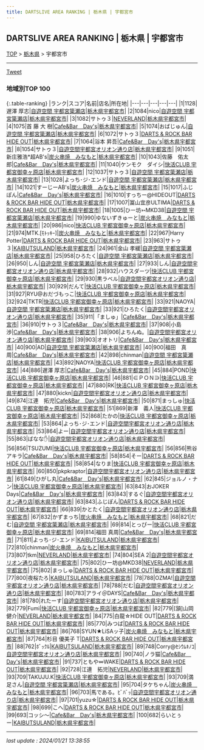 ```yaml
---
title: DARTSLIVE AREA RANKING | 栃木県 | 宇都宮市
---
```

## DARTSLIVE AREA RANKING | 栃木県 | 宇都宮市

[TOP](/darts/rank/) > [栃木県](/darts/rank/栃木県/) > 宇都宮市

___

<a href="https://twitter.com/share?ref_src=twsrc%5Etfw" data-text="DARTSLIVE AREA RANKING | 栃木県宇都宮市" class="twitter-share-button" data-via="DARTSLIVE" data-hashtags="DARTSLIVE" data-related="DARTSLIVE" data-show-count="false">Tweet</a>

### 地域別TOP 100

{:.table-ranking}
|ランク|スコア|名前|店名|所在地|
|---|---|---|---|---|
|1|1128|遅澤 厚志|<a href="https://search.dartslive.com/jp/shop/9218bada9938506928032249b44395af">自遊空間 宇都宮簗瀬店</a>|<a href="/darts/rank/栃木県/宇都宮市">栃木県宇都宮市</a>|
|2|1084|nico|<a href="https://search.dartslive.com/jp/shop/9218bada9938506928032249b44395af">自遊空間 宇都宮簗瀬店</a>|<a href="/darts/rank/栃木県/宇都宮市">栃木県宇都宮市</a>|
|3|1082|サトゥ３|<a href="https://search.dartslive.com/jp/shop/292e583dda763d960d9b047a20a7ba1e">NEVERLAND</a>|<a href="/darts/rank/栃木県/宇都宮市">栃木県宇都宮市</a>|
|4|1075|首 藤 大 樹|<a href="https://search.dartslive.com/jp/shop/e39fb25de241f5080d9b047a20a7ba1e">Cafe&Bar　Day's</a>|<a href="/darts/rank/栃木県/宇都宮市">栃木県宇都宮市</a>|
|5|1074|おばじゅん|<a href="https://search.dartslive.com/jp/shop/9218bada9938506928032249b44395af">自遊空間 宇都宮簗瀬店</a>|<a href="/darts/rank/栃木県/宇都宮市">栃木県宇都宮市</a>|
|6|1072|サトゥ３|<a href="https://search.dartslive.com/jp/shop/9fe659df08905f1b0d9b047a20a7ba1e">DARTS & ROCK BAR HIDE OUT</a>|<a href="/darts/rank/栃木県/宇都宮市">栃木県宇都宮市</a>|
|7|1064|浴本 昇吾|<a href="https://search.dartslive.com/jp/shop/e39fb25de241f5080d9b047a20a7ba1e">Cafe&Bar　Day's</a>|<a href="/darts/rank/栃木県/宇都宮市">栃木県宇都宮市</a>|
|8|1054|サトゥ３|<a href="https://search.dartslive.com/jp/shop/da12e3e5296b7243790ab824ce8730e5">自遊空間宇都宮オリオン通り店</a>|<a href="/darts/rank/栃木県/宇都宮市">栃木県宇都宮市</a>|
|9|1051|新庄雅浩*超AB&#x27;s|<a href="https://search.dartslive.com/jp/shop/1c820f116fa80a1e0d9b047a20a7ba1e">炭火串焼　みなもと</a>|<a href="/darts/rank/栃木県/宇都宮市">栃木県宇都宮市</a>|
|10|1043|佐藤　佑太郎|<a href="https://search.dartslive.com/jp/shop/e39fb25de241f5080d9b047a20a7ba1e">Cafe&Bar　Day's</a>|<a href="/darts/rank/栃木県/宇都宮市">栃木県宇都宮市</a>|
|11|1040|ケンモク　ダイシ|<a href="https://search.dartslive.com/jp/shop/98008ac1787e0740fec1ae84bb28bd87">快活CLUB 宇都宮御幸ヶ原店</a>|<a href="/darts/rank/栃木県/宇都宮市">栃木県宇都宮市</a>|
|12|1037|サトゥ３|<a href="https://search.dartslive.com/jp/shop/9218bada9938506928032249b44395af">自遊空間 宇都宮簗瀬店</a>|<a href="/darts/rank/栃木県/宇都宮市">栃木県宇都宮市</a>|
|13|1028|よっち･ジ･エンド|<a href="https://search.dartslive.com/jp/shop/9218bada9938506928032249b44395af">自遊空間 宇都宮簗瀬店</a>|<a href="/darts/rank/栃木県/宇都宮市">栃木県宇都宮市</a>|
|14|1021|すーじーAB&#x27;s|<a href="https://search.dartslive.com/jp/shop/1c820f116fa80a1e0d9b047a20a7ba1e">炭火串焼　みなもと</a>|<a href="/darts/rank/栃木県/宇都宮市">栃木県宇都宮市</a>|
|15|1017|ふじぽん|<a href="https://search.dartslive.com/jp/shop/e39fb25de241f5080d9b047a20a7ba1e">Cafe&Bar　Day's</a>|<a href="/darts/rank/栃木県/宇都宮市">栃木県宇都宮市</a>|
|16|1010|すっちー@HIDEOUT|<a href="https://search.dartslive.com/jp/shop/9fe659df08905f1b0d9b047a20a7ba1e">DARTS & ROCK BAR HIDE OUT</a>|<a href="/darts/rank/栃木県/宇都宮市">栃木県宇都宮市</a>|
|17|1007|冨山宜彦ULTIMA|<a href="https://search.dartslive.com/jp/shop/9fe659df08905f1b0d9b047a20a7ba1e">DARTS & ROCK BAR HIDE OUT</a>|<a href="/darts/rank/栃木県/宇都宮市">栃木県宇都宮市</a>|
|18|1005|ひー坊➳MKD38|<a href="https://search.dartslive.com/jp/shop/9218bada9938506928032249b44395af">自遊空間 宇都宮簗瀬店</a>|<a href="/darts/rank/栃木県/宇都宮市">栃木県宇都宮市</a>|
|19|990|ゆないずきゅーと|<a href="https://search.dartslive.com/jp/shop/1c820f116fa80a1e0d9b047a20a7ba1e">炭火串焼　みなもと</a>|<a href="/darts/rank/栃木県/宇都宮市">栃木県宇都宮市</a>|
|20|986|nico|<a href="https://search.dartslive.com/jp/shop/98008ac1787e0740fec1ae84bb28bd87">快活CLUB 宇都宮御幸ヶ原店</a>|<a href="/darts/rank/栃木県/宇都宮市">栃木県宇都宮市</a>|
|21|974|MTK.[ﾓﾄｯｷｰ]|<a href="https://search.dartslive.com/jp/shop/1c820f116fa80a1e0d9b047a20a7ba1e">炭火串焼　みなもと</a>|<a href="/darts/rank/栃木県/宇都宮市">栃木県宇都宮市</a>|
|22|967|Harry Potter|<a href="https://search.dartslive.com/jp/shop/9fe659df08905f1b0d9b047a20a7ba1e">DARTS & ROCK BAR HIDE OUT</a>|<a href="/darts/rank/栃木県/宇都宮市">栃木県宇都宮市</a>|
|23|963|サトゥ３|<a href="https://search.dartslive.com/jp/shop/d896b08a1591b3a40d9b047a20a7ba1e">KAIBUTSULAND</a>|<a href="/darts/rank/栃木県/宇都宮市">栃木県宇都宮市</a>|
|24|961|金山 孝緩|<a href="https://search.dartslive.com/jp/shop/9218bada9938506928032249b44395af">自遊空間 宇都宮簗瀬店</a>|<a href="/darts/rank/栃木県/宇都宮市">栃木県宇都宮市</a>|
|25|958|ひろたく|<a href="https://search.dartslive.com/jp/shop/9218bada9938506928032249b44395af">自遊空間 宇都宮簗瀬店</a>|<a href="/darts/rank/栃木県/宇都宮市">栃木県宇都宮市</a>|
|26|950|しん|<a href="https://search.dartslive.com/jp/shop/9218bada9938506928032249b44395af">自遊空間 宇都宮簗瀬店</a>|<a href="/darts/rank/栃木県/宇都宮市">栃木県宇都宮市</a>|
|27|933|しん|<a href="https://search.dartslive.com/jp/shop/da12e3e5296b7243790ab824ce8730e5">自遊空間宇都宮オリオン通り店</a>|<a href="/darts/rank/栃木県/宇都宮市">栃木県宇都宮市</a>|
|28|932|ハウスダーツ|<a href="https://search.dartslive.com/jp/shop/98008ac1787e0740fec1ae84bb28bd87">快活CLUB 宇都宮御幸ヶ原店</a>|<a href="/darts/rank/栃木県/宇都宮市">栃木県宇都宮市</a>|
|29|930|黒ラベル|<a href="https://search.dartslive.com/jp/shop/da12e3e5296b7243790ab824ce8730e5">自遊空間宇都宮オリオン通り店</a>|<a href="/darts/rank/栃木県/宇都宮市">栃木県宇都宮市</a>|
|30|929|だんて|<a href="https://search.dartslive.com/jp/shop/98008ac1787e0740fec1ae84bb28bd87">快活CLUB 宇都宮御幸ヶ原店</a>|<a href="/darts/rank/栃木県/宇都宮市">栃木県宇都宮市</a>|
|31|927|RYU@おだづもっこ|<a href="https://search.dartslive.com/jp/shop/98008ac1787e0740fec1ae84bb28bd87">快活CLUB 宇都宮御幸ヶ原店</a>|<a href="/darts/rank/栃木県/宇都宮市">栃木県宇都宮市</a>|
|32|924|TKTR|<a href="https://search.dartslive.com/jp/shop/98008ac1787e0740fec1ae84bb28bd87">快活CLUB 宇都宮御幸ヶ原店</a>|<a href="/darts/rank/栃木県/宇都宮市">栃木県宇都宮市</a>|
|33|921|NAOYA|<a href="https://search.dartslive.com/jp/shop/9218bada9938506928032249b44395af">自遊空間 宇都宮簗瀬店</a>|<a href="/darts/rank/栃木県/宇都宮市">栃木県宇都宮市</a>|
|33|921|ひろたく|<a href="https://search.dartslive.com/jp/shop/da12e3e5296b7243790ab824ce8730e5">自遊空間宇都宮オリオン通り店</a>|<a href="/darts/rank/栃木県/宇都宮市">栃木県宇都宮市</a>|
|35|911|「ましゅ」|<a href="https://search.dartslive.com/jp/shop/e39fb25de241f5080d9b047a20a7ba1e">Cafe&Bar　Day's</a>|<a href="/darts/rank/栃木県/宇都宮市">栃木県宇都宮市</a>|
|36|910|サトゥ３|<a href="https://search.dartslive.com/jp/shop/e39fb25de241f5080d9b047a20a7ba1e">Cafe&Bar　Day's</a>|<a href="/darts/rank/栃木県/宇都宮市">栃木県宇都宮市</a>|
|37|908|小島 渉|<a href="https://search.dartslive.com/jp/shop/e39fb25de241f5080d9b047a20a7ba1e">Cafe&Bar　Day's</a>|<a href="/darts/rank/栃木県/宇都宮市">栃木県宇都宮市</a>|
|38|906|よちんぬ。|<a href="https://search.dartslive.com/jp/shop/da12e3e5296b7243790ab824ce8730e5">自遊空間宇都宮オリオン通り店</a>|<a href="/darts/rank/栃木県/宇都宮市">栃木県宇都宮市</a>|
|39|903|オオトリ|<a href="https://search.dartslive.com/jp/shop/e39fb25de241f5080d9b047a20a7ba1e">Cafe&Bar　Day's</a>|<a href="/darts/rank/栃木県/宇都宮市">栃木県宇都宮市</a>|
|40|900|AD|<a href="https://search.dartslive.com/jp/shop/9218bada9938506928032249b44395af">自遊空間 宇都宮簗瀬店</a>|<a href="/darts/rank/栃木県/宇都宮市">栃木県宇都宮市</a>|
|40|900|福田　真周|<a href="https://search.dartslive.com/jp/shop/e39fb25de241f5080d9b047a20a7ba1e">Cafe&Bar　Day's</a>|<a href="/darts/rank/栃木県/宇都宮市">栃木県宇都宮市</a>|
|42|898|chinman|<a href="https://search.dartslive.com/jp/shop/9218bada9938506928032249b44395af">自遊空間 宇都宮簗瀬店</a>|<a href="/darts/rank/栃木県/宇都宮市">栃木県宇都宮市</a>|
|43|892|NAOYA|<a href="https://search.dartslive.com/jp/shop/98008ac1787e0740fec1ae84bb28bd87">快活CLUB 宇都宮御幸ヶ原店</a>|<a href="/darts/rank/栃木県/宇都宮市">栃木県宇都宮市</a>|
|44|886|遅澤 厚志|<a href="https://search.dartslive.com/jp/shop/e39fb25de241f5080d9b047a20a7ba1e">Cafe&Bar　Day's</a>|<a href="/darts/rank/栃木県/宇都宮市">栃木県宇都宮市</a>|
|45|884|POND|<a href="https://search.dartslive.com/jp/shop/98008ac1787e0740fec1ae84bb28bd87">快活CLUB 宇都宮御幸ヶ原店</a>|<a href="/darts/rank/栃木県/宇都宮市">栃木県宇都宮市</a>|
|46|881|∈ＰＯＮ∋|<a href="https://search.dartslive.com/jp/shop/98008ac1787e0740fec1ae84bb28bd87">快活CLUB 宇都宮御幸ヶ原店</a>|<a href="/darts/rank/栃木県/宇都宮市">栃木県宇都宮市</a>|
|47|880|RK|<a href="https://search.dartslive.com/jp/shop/98008ac1787e0740fec1ae84bb28bd87">快活CLUB 宇都宮御幸ヶ原店</a>|<a href="/darts/rank/栃木県/宇都宮市">栃木県宇都宮市</a>|
|47|880|kickn|<a href="https://search.dartslive.com/jp/shop/da12e3e5296b7243790ab824ce8730e5">自遊空間宇都宮オリオン通り店</a>|<a href="/darts/rank/栃木県/宇都宮市">栃木県宇都宮市</a>|
|49|874|江連　拓児|<a href="https://search.dartslive.com/jp/shop/e39fb25de241f5080d9b047a20a7ba1e">Cafe&Bar　Day's</a>|<a href="/darts/rank/栃木県/宇都宮市">栃木県宇都宮市</a>|
|50|871|まっしゅ|<a href="https://search.dartslive.com/jp/shop/98008ac1787e0740fec1ae84bb28bd87">快活CLUB 宇都宮御幸ヶ原店</a>|<a href="/darts/rank/栃木県/宇都宮市">栃木県宇都宮市</a>|
|51|869|新澤　義人|<a href="https://search.dartslive.com/jp/shop/98008ac1787e0740fec1ae84bb28bd87">快活CLUB 宇都宮御幸ヶ原店</a>|<a href="/darts/rank/栃木県/宇都宮市">栃木県宇都宮市</a>|
|52|868|たかの|<a href="https://search.dartslive.com/jp/shop/98008ac1787e0740fec1ae84bb28bd87">快活CLUB 宇都宮御幸ヶ原店</a>|<a href="/darts/rank/栃木県/宇都宮市">栃木県宇都宮市</a>|
|53|864|よっち･ジ･エンド|<a href="https://search.dartslive.com/jp/shop/da12e3e5296b7243790ab824ce8730e5">自遊空間宇都宮オリオン通り店</a>|<a href="/darts/rank/栃木県/宇都宮市">栃木県宇都宮市</a>|
|53|864|よー|<a href="https://search.dartslive.com/jp/shop/da12e3e5296b7243790ab824ce8730e5">自遊空間宇都宮オリオン通り店</a>|<a href="/darts/rank/栃木県/宇都宮市">栃木県宇都宮市</a>|
|55|863|ばなな✋|<a href="https://search.dartslive.com/jp/shop/da12e3e5296b7243790ab824ce8730e5">自遊空間宇都宮オリオン通り店</a>|<a href="/darts/rank/栃木県/宇都宮市">栃木県宇都宮市</a>|
|56|856|TSUZUMI|<a href="https://search.dartslive.com/jp/shop/98008ac1787e0740fec1ae84bb28bd87">快活CLUB 宇都宮御幸ヶ原店</a>|<a href="/darts/rank/栃木県/宇都宮市">栃木県宇都宮市</a>|
|56|856|熊谷アキラ|<a href="https://search.dartslive.com/jp/shop/e39fb25de241f5080d9b047a20a7ba1e">Cafe&Bar　Day's</a>|<a href="/darts/rank/栃木県/宇都宮市">栃木県宇都宮市</a>|
|58|854|そー|<a href="https://search.dartslive.com/jp/shop/9fe659df08905f1b0d9b047a20a7ba1e">DARTS & ROCK BAR HIDE OUT</a>|<a href="/darts/rank/栃木県/宇都宮市">栃木県宇都宮市</a>|
|58|854|なりま|<a href="https://search.dartslive.com/jp/shop/98008ac1787e0740fec1ae84bb28bd87">快活CLUB 宇都宮御幸ヶ原店</a>|<a href="/darts/rank/栃木県/宇都宮市">栃木県宇都宮市</a>|
|60|850|pkpkraptor|<a href="https://search.dartslive.com/jp/shop/da12e3e5296b7243790ab824ce8730e5">自遊空間宇都宮オリオン通り店</a>|<a href="/darts/rank/栃木県/宇都宮市">栃木県宇都宮市</a>|
|61|849|ひがし丸|<a href="https://search.dartslive.com/jp/shop/e39fb25de241f5080d9b047a20a7ba1e">Cafe&Bar　Day's</a>|<a href="/darts/rank/栃木県/宇都宮市">栃木県宇都宮市</a>|
|62|845|ジョルノ・ナン|<a href="https://search.dartslive.com/jp/shop/98008ac1787e0740fec1ae84bb28bd87">快活CLUB 宇都宮御幸ヶ原店</a>|<a href="/darts/rank/栃木県/宇都宮市">栃木県宇都宮市</a>|
|63|843|おJOKER Days|<a href="https://search.dartslive.com/jp/shop/e39fb25de241f5080d9b047a20a7ba1e">Cafe&Bar　Day's</a>|<a href="/darts/rank/栃木県/宇都宮市">栃木県宇都宮市</a>|
|63|843|するぐ|<a href="https://search.dartslive.com/jp/shop/da12e3e5296b7243790ab824ce8730e5">自遊空間宇都宮オリオン通り店</a>|<a href="/darts/rank/栃木県/宇都宮市">栃木県宇都宮市</a>|
|63|843|ふじぽん|<a href="https://search.dartslive.com/jp/shop/9fe659df08905f1b0d9b047a20a7ba1e">DARTS & ROCK BAR HIDE OUT</a>|<a href="/darts/rank/栃木県/宇都宮市">栃木県宇都宮市</a>|
|66|839|かとたく|<a href="https://search.dartslive.com/jp/shop/da12e3e5296b7243790ab824ce8730e5">自遊空間宇都宮オリオン通り店</a>|<a href="/darts/rank/栃木県/宇都宮市">栃木県宇都宮市</a>|
|67|832|かずまっち|<a href="https://search.dartslive.com/jp/shop/1c820f116fa80a1e0d9b047a20a7ba1e">炭火串焼　みなもと</a>|<a href="/darts/rank/栃木県/宇都宮市">栃木県宇都宮市</a>|
|68|821|だむ|<a href="https://search.dartslive.com/jp/shop/9218bada9938506928032249b44395af">自遊空間 宇都宮簗瀬店</a>|<a href="/darts/rank/栃木県/宇都宮市">栃木県宇都宮市</a>|
|69|814|とっぴー|<a href="https://search.dartslive.com/jp/shop/98008ac1787e0740fec1ae84bb28bd87">快活CLUB 宇都宮御幸ヶ原店</a>|<a href="/darts/rank/栃木県/宇都宮市">栃木県宇都宮市</a>|
|69|814|福田 真周|<a href="https://search.dartslive.com/jp/shop/e39fb25de241f5080d9b047a20a7ba1e">Cafe&Bar　Day's</a>|<a href="/darts/rank/栃木県/宇都宮市">栃木県宇都宮市</a>|
|71|811|よっち･ジ･エンド|<a href="https://search.dartslive.com/jp/shop/d896b08a1591b3a40d9b047a20a7ba1e">KAIBUTSULAND</a>|<a href="/darts/rank/栃木県/宇都宮市">栃木県宇都宮市</a>|
|72|810|chinman|<a href="https://search.dartslive.com/jp/shop/1c820f116fa80a1e0d9b047a20a7ba1e">炭火串焼　みなもと</a>|<a href="/darts/rank/栃木県/宇都宮市">栃木県宇都宮市</a>|
|73|807|tkm|<a href="https://search.dartslive.com/jp/shop/292e583dda763d960d9b047a20a7ba1e">NEVERLAND</a>|<a href="/darts/rank/栃木県/宇都宮市">栃木県宇都宮市</a>|
|74|804|SEA 2|<a href="https://search.dartslive.com/jp/shop/da12e3e5296b7243790ab824ce8730e5">自遊空間宇都宮オリオン通り店</a>|<a href="/darts/rank/栃木県/宇都宮市">栃木県宇都宮市</a>|
|75|802|ひー坊@MKD38|<a href="https://search.dartslive.com/jp/shop/292e583dda763d960d9b047a20a7ba1e">NEVERLAND</a>|<a href="/darts/rank/栃木県/宇都宮市">栃木県宇都宮市</a>|
|75|802|まっしゅ|<a href="https://search.dartslive.com/jp/shop/9fe659df08905f1b0d9b047a20a7ba1e">DARTS & ROCK BAR HIDE OUT</a>|<a href="/darts/rank/栃木県/宇都宮市">栃木県宇都宮市</a>|
|77|800|夜桜たろ|<a href="https://search.dartslive.com/jp/shop/d896b08a1591b3a40d9b047a20a7ba1e">KAIBUTSULAND</a>|<a href="/darts/rank/栃木県/宇都宮市">栃木県宇都宮市</a>|
|78|788|OZMA!|<a href="https://search.dartslive.com/jp/shop/da12e3e5296b7243790ab824ce8730e5">自遊空間宇都宮オリオン通り店</a>|<a href="/darts/rank/栃木県/宇都宮市">栃木県宇都宮市</a>|
|78|788|だむ|<a href="https://search.dartslive.com/jp/shop/da12e3e5296b7243790ab824ce8730e5">自遊空間宇都宮オリオン通り店</a>|<a href="/darts/rank/栃木県/宇都宮市">栃木県宇都宮市</a>|
|80|783|アライ＠DAYS|<a href="https://search.dartslive.com/jp/shop/e39fb25de241f5080d9b047a20a7ba1e">Cafe&Bar　Day's</a>|<a href="/darts/rank/栃木県/宇都宮市">栃木県宇都宮市</a>|
|81|780|れたーす|<a href="https://search.dartslive.com/jp/shop/da12e3e5296b7243790ab824ce8730e5">自遊空間宇都宮オリオン通り店</a>|<a href="/darts/rank/栃木県/宇都宮市">栃木県宇都宮市</a>|
|82|779|Fumi|<a href="https://search.dartslive.com/jp/shop/98008ac1787e0740fec1ae84bb28bd87">快活CLUB 宇都宮御幸ヶ原店</a>|<a href="/darts/rank/栃木県/宇都宮市">栃木県宇都宮市</a>|
|82|779|[頷]山岡 健介|<a href="https://search.dartslive.com/jp/shop/292e583dda763d960d9b047a20a7ba1e">NEVERLAND</a>|<a href="/darts/rank/栃木県/宇都宮市">栃木県宇都宮市</a>|
|84|775|白龍☆HIDE OUT|<a href="https://search.dartslive.com/jp/shop/9fe659df08905f1b0d9b047a20a7ba1e">DARTS & ROCK BAR HIDE OUT</a>|<a href="/darts/rank/栃木県/宇都宮市">栃木県宇都宮市</a>|
|85|770|みつば|<a href="https://search.dartslive.com/jp/shop/9fe659df08905f1b0d9b047a20a7ba1e">DARTS & ROCK BAR HIDE OUT</a>|<a href="/darts/rank/栃木県/宇都宮市">栃木県宇都宮市</a>|
|86|768|SYUN★LiSAッ子|<a href="https://search.dartslive.com/jp/shop/1c820f116fa80a1e0d9b047a20a7ba1e">炭火串焼　みなもと</a>|<a href="/darts/rank/栃木県/宇都宮市">栃木県宇都宮市</a>|
|87|764|杉目 優美子 T|<a href="https://search.dartslive.com/jp/shop/9fe659df08905f1b0d9b047a20a7ba1e">DARTS & ROCK BAR HIDE OUT</a>|<a href="/darts/rank/栃木県/宇都宮市">栃木県宇都宮市</a>|
|88|762|ﾎﾞｯｸﾙ|<a href="https://search.dartslive.com/jp/shop/d896b08a1591b3a40d9b047a20a7ba1e">KAIBUTSULAND</a>|<a href="/darts/rank/栃木県/宇都宮市">栃木県宇都宮市</a>|
|89|748|Corry@ｾｼｳﾑｷﾉｺ|<a href="https://search.dartslive.com/jp/shop/da12e3e5296b7243790ab824ce8730e5">自遊空間宇都宮オリオン通り店</a>|<a href="/darts/rank/栃木県/宇都宮市">栃木県宇都宮市</a>|
|90|740|ノラ猫|<a href="https://search.dartslive.com/jp/shop/e39fb25de241f5080d9b047a20a7ba1e">Cafe&Bar　Day's</a>|<a href="/darts/rank/栃木県/宇都宮市">栃木県宇都宮市</a>|
|91|737|ともや∞WAKE|<a href="https://search.dartslive.com/jp/shop/9fe659df08905f1b0d9b047a20a7ba1e">DARTS & ROCK BAR HIDE OUT</a>|<a href="/darts/rank/栃木県/宇都宮市">栃木県宇都宮市</a>|
|92|728|江連　拓児|<a href="https://search.dartslive.com/jp/shop/292e583dda763d960d9b047a20a7ba1e">NEVERLAND</a>|<a href="/darts/rank/栃木県/宇都宮市">栃木県宇都宮市</a>|
|93|709|TAKUJU.K|<a href="https://search.dartslive.com/jp/shop/98008ac1787e0740fec1ae84bb28bd87">快活CLUB 宇都宮御幸ヶ原店</a>|<a href="/darts/rank/栃木県/宇都宮市">栃木県宇都宮市</a>|
|93|709|満足さん|<a href="https://search.dartslive.com/jp/shop/9218bada9938506928032249b44395af">自遊空間 宇都宮簗瀬店</a>|<a href="/darts/rank/栃木県/宇都宮市">栃木県宇都宮市</a>|
|95|704|タケちゃん|<a href="https://search.dartslive.com/jp/shop/1c820f116fa80a1e0d9b047a20a7ba1e">炭火串焼　みなもと</a>|<a href="/darts/rank/栃木県/宇都宮市">栃木県宇都宮市</a>|
|96|703|馬である。ﾋﾞﾊﾞｯ|<a href="https://search.dartslive.com/jp/shop/da12e3e5296b7243790ab824ce8730e5">自遊空間宇都宮オリオン通り店</a>|<a href="/darts/rank/栃木県/宇都宮市">栃木県宇都宮市</a>|
|97|701|yuzu☆|<a href="https://search.dartslive.com/jp/shop/9fe659df08905f1b0d9b047a20a7ba1e">DARTS & ROCK BAR HIDE OUT</a>|<a href="/darts/rank/栃木県/宇都宮市">栃木県宇都宮市</a>|
|98|699|こへ|<a href="https://search.dartslive.com/jp/shop/9fe659df08905f1b0d9b047a20a7ba1e">DARTS & ROCK BAR HIDE OUT</a>|<a href="/darts/rank/栃木県/宇都宮市">栃木県宇都宮市</a>|
|99|693|コッシ〜|<a href="https://search.dartslive.com/jp/shop/e39fb25de241f5080d9b047a20a7ba1e">Cafe&Bar　Day's</a>|<a href="/darts/rank/栃木県/宇都宮市">栃木県宇都宮市</a>|
|100|682|らいとぅー|<a href="https://search.dartslive.com/jp/shop/d896b08a1591b3a40d9b047a20a7ba1e">KAIBUTSULAND</a>|<a href="/darts/rank/栃木県/宇都宮市">栃木県宇都宮市</a>|



___

_last update : 2024/01/21 13:38:55_


<script src="https://cdnjs.cloudflare.com/ajax/libs/jquery/3.6.1/jquery.min.js" integrity="sha512-aVKKRRi/Q/YV+4mjoKBsE4x3H+BkegoM/em46NNlCqNTmUYADjBbeNefNxYV7giUp0VxICtqdrbqU7iVaeZNXA==" crossorigin="anonymous" referrerpolicy="no-referrer"></script>
<script src="https://cdnjs.cloudflare.com/ajax/libs/jquery.tablesorter/2.31.3/js/jquery.tablesorter.min.js" integrity="sha512-qzgd5cYSZcosqpzpn7zF2ZId8f/8CHmFKZ8j7mU4OUXTNRd5g+ZHBPsgKEwoqxCtdQvExE5LprwwPAgoicguNg==" crossorigin="anonymous" referrerpolicy="no-referrer"></script>
<link rel="stylesheet" href="https://cdnjs.cloudflare.com/ajax/libs/jquery.tablesorter/2.31.3/css/theme.default.min.css" integrity="sha512-wghhOJkjQX0Lh3NSWvNKeZ0ZpNn+SPVXX1Qyc9OCaogADktxrBiBdKGDoqVUOyhStvMBmJQ8ZdMHiR3wuEq8+w==" crossorigin="anonymous" referrerpolicy="no-referrer" />
<script>
$(function() {
    $(".table-ranking").tablesorter({sortList:[[0, 0]]});
});
</script>

<script async src="https://platform.twitter.com/widgets.js" charset="utf-8"></script>